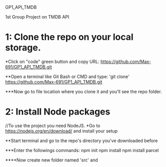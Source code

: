 GP1_API_TMDB

1st Group Project on TMDB API

# 1: Clone the repo on your local storage.
*Click on "code" green button and copy URL: https://github.com/Max-691/GP1_API_TMDB.git

**Open a terminal like Git Bash or CMD and type: 'git clone' https://github.com/Max-691/GP1_API_TMDB.git

***Now go to file location where you clone it and you'll see the repo folder.

# 2: Install Node packages 
//To use the project you need NodeJS.
*Go to https://nodejs.org/en/download/ and install your setup

**Start terminal and go to the repo's directory you've downloaded before

***Enter the followings commands:
npm init
npm install
npm install parcel

****Now create new folder named 'src' and 
